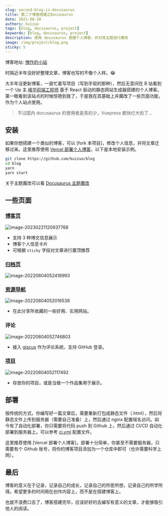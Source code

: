 ```yaml
---
slug: second-blog-is-docusaurus
title: 第二个博客搭建之Docusaurus
date: 2021-08-20
authors: kuizuo
tags: [blog, docusaurus, project]
keywords: [blog, docusaurus, project]
description: 使用 docusaurus 搭建个人博客，并对其主题进行魔改
image: /img/project/blog.png
sticky: 5
---
```


博客地址: [愧怍的小站](https://mongorolls.cn/)

时隔近半年没好好整理文章，博客也写的不像个人样。:joy:

大半年没更新博客，一直忙着写项目（写到手软的那种），然后无意间在 B 站看到一个 Up 主 [峰华前端工程师](https://zxuqian.cn/) 基于 React 驱动的静态网站生成器搭建的个人博客。第一眼看到该站点的时候惊艳到我了，于是我在其基础上并魔改了一些页面功能，作为个人站点使用。

> 不过国内 docusaurus 的使用者是真的少，Vuepress 都快烂大街了...

<!-- truncate -->

## 安装

如果你想搭建一个类似的博客，可以 [fork 本项目]，修改个人信息，并将文章迁移过来。这里推荐使用 [Vercel 部署个人博客](https://mongorolls.cn/vercel-deploy-blog)，以下是本地安装示例。

```bash
git clone https://github.com/kuizuo/blog
cd blog
yarn
yarn start
```

关于主题魔改可以看 [Docusaurus 主题魔改](https://mongorolls.cn/docs/docusaurus-guides)

## 一些页面

### [博客页](/blog/)

![image-20230221120937768](https://img.mongorolls.cn/image-20230221120937768.png)

- 支持 3 种博文信息展示
- 博客个人信息卡片
- 可根据 `sticky` 字段对文章进行置顶推荐

### [归档页](/blog/archive)

![image-20220804052418993](https://img.mongorolls.cn/image-20220804052418993.png)

### [资源导航](/resource)

![image-20220804052016538](https://img.mongorolls.cn/image-20220804052016538.png)

- 在此分享所收藏的一些好用、实用网站。

### 评论

![image-20220804052746803](https://img.mongorolls.cn/image-20220804052746803.png)

- 接入 [giscus](https://giscus.app) 作为评论系统，支持 GitHub 登录。

### [项目](/project)

![image-20220804052117492](https://img.mongorolls.cn/image-20220804052117492.png)

- 存放你的项目，或是当做一个作品集用于展示。

## 部署

按传统的方式，你编写好一篇文章后，需要重新打包成静态文件（.html），然后将静态文件上传到服务器（需要自己准备）上，然后通过 nginx 配置域名访问。如今有了自动化部署，你只需要将代码 push 到 Github 上，然后通过 CI/CD 自动化部署到服务器上。可以参考 [ci.yml](https://github.com/kuizuo/blog/blob/main/.github/workflows/ci.yml) 配置文件。

这里推荐使用 [Vercel 部署个人博客]，部署十分简单，你甚至不需要服务器，只需要有个 Github 账号，将你的博客项目添加为一个仓库中即可（也许需要科学上网）。

## 最后

博客的意义在于记录，记录自己的成长，记录自己的所思所想，记录自己的所学所得。希望更多的时间用在创作内容上，而不是在搭建博客上。

也就不浪费口舌了，博客搭建完毕，应该好好的去编写有意义的文章，才能够吸引他人的阅读。
